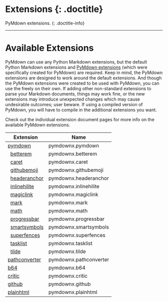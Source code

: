 # Extensions {: .doctitle}
PyMdown extensions.
{: .doctitle-info}

---

# Available Extensions
PyMdown can use any Python Markdown extensions, but the default Python Markdown extensions and [PyMdown extensions](https://github.com/facelessuser/pymdown-extensions) (which were specifically created for PyMdown) are required.  Keep in mind, the PyMdown extensions are designed to work around the default extensions.  And though the PyMdown extensions were created to be used with PyMdown, you can use the freely on their own.  If adding other non-standard extensions to parse your Markdown documents, things may work fine, or the new extensions may introduce unexpected changes which may cause undesirable outcomes; user beware. If using a compiled version of PyMdown, you will have to compile in the additional extensions you want.

Check out the individual extension document pages for more info on the available PyMdown extensions.

| Extension                                             | Name   |
|-------------------------------------------------------|--------|
| [pymdown](../extensions/pymdown.md)                      | pymdownx.pymdown |
| &nbsp;&nbsp;[betterem](../extensions/betterem.md)        | pymdownx.betterem |
| &nbsp;&nbsp;[caret](../extensions/caret.md)              | pymdownx.caret |
| &nbsp;&nbsp;[githubemoji](../extensions/githubemoji.md)  | pymdownx.githubemoji |
| &nbsp;&nbsp;[headeranchor](../extensions/headeranchor.md)| pymdownx.headeranchor |
| &nbsp;&nbsp;[inlinehilite](../extensions/inlinehilite.md)| pymdownx.inlinehilite |
| &nbsp;&nbsp;[magiclink](../extensions/magiclink.md)      | pymdownx.magiclink |
| &nbsp;&nbsp;[mark](../extensions/mark.md)                | pymdownx.mark |
| &nbsp;&nbsp;[math](../extensions/math.md)                | pymdownx.math |
| &nbsp;&nbsp;[progressbar](../extensions/progressbar.md)  | pymdownx.progressbar |
| &nbsp;&nbsp;[smartsymbols](../extensions/smartsymbols.md)| pymdownx.smartsymbols |
| &nbsp;&nbsp;[superfences](../extensions/superfences.md)  | pymdownx.superfences |
| &nbsp;&nbsp;[tasklist](../extensions/tasklist.md)        | pymdownx.tasklist |
| &nbsp;&nbsp;[tilde](../extensions/tilde.md)              | pymdownx.tilde |
| [pathconverter](../extensions/pathconverter.md)          | pymdownx.pathconverter |
| [b64](../extensions/b64.md)                              | pymdownx.b64 |
| [critic](../extensions/critic.md)                        | pymdownx.critic |
| [github](../extensions/github.md)                        | pymdownx.github |
| [plainhtml](../extensions/plainhtml.md)                  | pymdownx.plainhtml |
